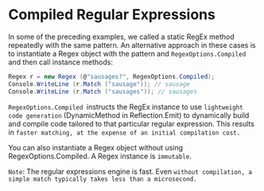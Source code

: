 # Compiled Regular Expressions
In some of the preceding examples, we called a static RegEx method repeatedly with the same pattern. An alternative approach in these cases is to instantiate a Regex object with the pattern and `RegexOptions.Compiled` and then call instance methods:
```c#
Regex r = new Regex (@"sausages?", RegexOptions.Compiled);
Console.WriteLine (r.Match ("sausage")); // sausage
Console.WriteLine (r.Match ("sausages")); // sausages
```

`RegexOptions.Compiled `instructs the RegEx instance to use `lightweight code generation` (DynamicMethod in Reflection.Emit) to dynamically build and compile code tailored to that particular regular expression. This results in `faster matching, at the expense of an initial compilation cost.`

You can also instantiate a Regex object without using RegexOptions.Compiled. A Regex instance is `immutable`.

`Note`: The regular expressions engine is fast. Even `without compilation, a simple match typically takes less than a microsecond.`

